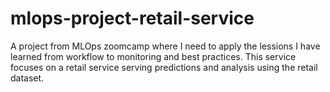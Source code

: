 # mlops-project-retail-service
A project from MLOps zoomcamp where I need to apply the lessions I have learned from workflow to monitoring and best practices. This service focuses on a retail service serving predictions and analysis using the retail dataset.
